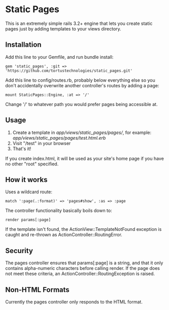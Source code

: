 Static Pages
============

This is an extremely simple rails 3.2+ engine that lets you create static
pages just by adding templates to your views directory.

Installation
------------

Add this line to your Gemfile, and run bundle install:

    gem 'static_pages', :git => 'https://github.com/tortustechnologies/static_pages.git'

Add this line to config/routes.rb, probably below everything else so
you don't accidentally overwrite another controller's routes by adding
a page:

    mount StaticPages::Engine, :at => '/'

Change '/' to whatever path you would prefer pages being accessible at.

Usage
-----

1. Create a template in *app/views/static_pages/pages/*,
   for example: *app/views/static_pages/pages/test.html.erb*
2. Visit "/test" in your browser
3. That's it!

If you create index.html, it will be used as your site's home page if you have
no other "root" specified.

How it works
------------

Uses a wildcard route:

    match ':page(.:format)' => 'pages#show', :as => :page

The controller functionality basically boils down to:

    render params[:page]

If the template isn't found, the ActionView::TemplateNotFound
exception is caught and re-thrown as ActionController::RoutingError.

Security
--------

The pages controller ensures that params[:page] is a string, and that it
only contains alpha-numeric characters before calling render. If the page
does not meet these criteria, an ActionController::RoutingException is raised.

Non-HTML Formats
----------------

Currently the pages controller only responds to the HTML format.
